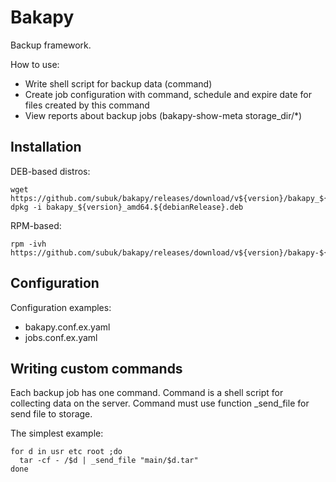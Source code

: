 Bakapy
======

Backup framework.

How to use:
- Write shell script for backup data (command)
- Create job configuration with command, schedule and expire date for files created by this command
- View reports about backup jobs (bakapy-show-meta storage_dir/*)

Installation
------------

DEB-based distros:

    wget https://github.com/subuk/bakapy/releases/download/v${version}/bakapy_${version}_amd64.${debianRelease}.deb
    dpkg -i bakapy_${version}_amd64.${debianRelease}.deb

RPM-based:

    rpm -ivh https://github.com/subuk/bakapy/releases/download/v${version}/bakapy-${version}-1.${dist}.src.rpm

Configuration
-------------

Configuration examples:
- bakapy.conf.ex.yaml
- jobs.conf.ex.yaml

Writing custom commands
-----------------------

Each backup job has one command. Command is a shell script for collecting data on the server. Command must use function _send_file for send file to storage. 

The simplest example:

    for d in usr etc root ;do
      tar -cf - /$d | _send_file "main/$d.tar"
    done
